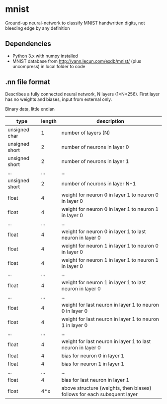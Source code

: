 # mnist
Ground-up neural-network to classify MNIST handwritten digits, not bleeding edge by any definition

## Dependencies
- Python 3.x with numpy installed
- MNIST database from http://yann.lecun.com/exdb/mnist/ (plus uncompress) in local folder to code

## .nn file format
Describes a fully connected neural network, N layers (1<N<256). First layer has no weights and biases, input from external only.

Binary data, little endian

| type | length | description |
| --- | --- | --- |
| unsigned char | 1 | number of layers (N) |
| unsigned short | 2 | number of neurons in layer 0 |
| unsigned short | 2 | number of neurons in layer 1 |
| ... | ... | ... |
| unsigned short | 2 | number of neurons in layer N-1 |
| float | 4 | weight for neuron 0 in layer 1 to neuron 0 in layer 0 |
| float | 4 | weight for neuron 0 in layer 1 to neuron 1 in layer 0 |
| ... | ... | ... |
| float | 4 | weight for neuron 0 in layer 1 to last neuron in layer 0 |
| float | 4 | weight for neuron 1 in layer 1 to neuron 0 in layer 0 |
| float | 4 | weight for neuron 1 in layer 1 to neuron 1 in layer 0 |
| ... | ... | ... |
| float | 4 | weight for neuron 1 in layer 1 to last neuron in layer 0 |
| ... | ... | ... |
| float | 4 | weight for last neuron in layer 1 to neuron 0 in layer 0 |
| float | 4 | weight for last neuron in layer 1 to neuron 1 in layer 0 |
| ... | ... | ... |
| float | 4 | weight for last neuron in layer 1 to last neuron in layer 0 |
| float | 4 | bias for neuron 0 in layer 1 |
| float | 4 | bias for neuron 1 in layer 1 |
| ... | ... | ... |
| float | 4 | bias for last neuron in layer 1 |
| float | 4\*x | above structure (weights, then biases) follows for each subsquent layer |
